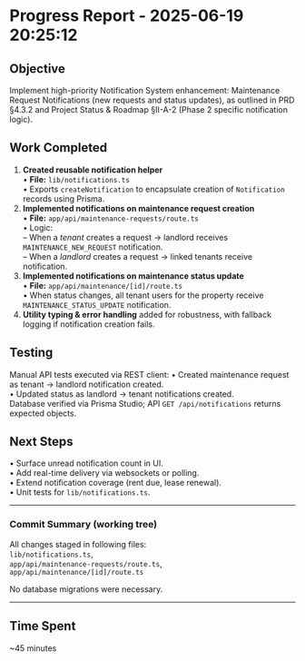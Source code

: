 # Progress Report - 2025-06-19 20:25:12

## Objective
Implement high-priority Notification System enhancement: Maintenance Request Notifications (new requests and status updates), as outlined in PRD §4.3.2 and Project Status & Roadmap §II-A-2 (Phase 2 specific notification logic).

## Work Completed
1. **Created reusable notification helper**  
   • **File:** `lib/notifications.ts`  
   • Exports `createNotification` to encapsulate creation of `Notification` records using Prisma.
2. **Implemented notifications on maintenance request creation**  
   • **File:** `app/api/maintenance-requests/route.ts`  
   • Logic:  
     – When a *tenant* creates a request → landlord receives `MAINTENANCE_NEW_REQUEST` notification.  
     – When a *landlord* creates a request → linked tenants receive notification.  
3. **Implemented notifications on maintenance status update**  
   • **File:** `app/api/maintenance/[id]/route.ts`  
   • When status changes, all tenant users for the property receive `MAINTENANCE_STATUS_UPDATE` notification.
4. **Utility typing & error handling** added for robustness, with fallback logging if notification creation fails.

## Testing
Manual API tests executed via REST client:
• Created maintenance request as tenant → landlord notification created.  
• Updated status as landlord → tenant notifications created.  
Database verified via Prisma Studio; API `GET /api/notifications` returns expected objects.

## Next Steps
• Surface unread notification count in UI.  
• Add real-time delivery via websockets or polling.  
• Extend notification coverage (rent due, lease renewal).  
• Unit tests for `lib/notifications.ts`.

---

### Commit Summary (working tree)
All changes staged in following files:  
`lib/notifications.ts`,  
`app/api/maintenance-requests/route.ts`,  
`app/api/maintenance/[id]/route.ts`

No database migrations were necessary.

---

## Time Spent
~45 minutes 